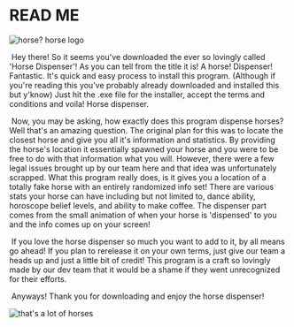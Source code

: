 # READ ME

![horse? horse logo](hhhhh.png)

​	Hey there! So it seems you've downloaded the ever so lovingly called 'Horse Dispenser'! As you can tell from the title it is! A horse! Dispenser! Fantastic. It's quick and easy process to install this program. (Although if you're reading this you've probably already downloaded and installed this but y'know) Just hit the .exe file for the installer, accept the terms and conditions and voila! Horse dispenser.

​	Now, you may be asking, how exactly does this program dispense horses? Well that's an amazing question. The original plan for this was to locate the closest horse and give you all it's information and statistics. By providing the horse's location it essentially spawned your horse and you were to be free to do with that information what you will. However, there were a few legal issues brought up by our team here and that idea was unfortunately scrapped. What this program really does, is it gives you a location of a totally fake horse with an entirely randomized info set! There are various stats your horse can have including but not limited to, dance ability, horoscope belief levels, and ability to make coffee. The dispenser part comes from the small animation of when your horse is 'dispensed' to you and the info comes up on your screen!

​	If you love the horse dispenser so much you want to add to it, by all means go ahead! If you plan to rerelease it on your own terms, just give our team a heads up and just a little bit of credit! This program is a craft so lovingly made by our dev team that it would be a shame if they went unrecognized for their efforts.

​	Anyways! Thank you for downloading and enjoy the horse dispenser!

![that's a lot of horses](https://giphy.com/gifs/horse-inception-YvX6r2p41Ej0A)



